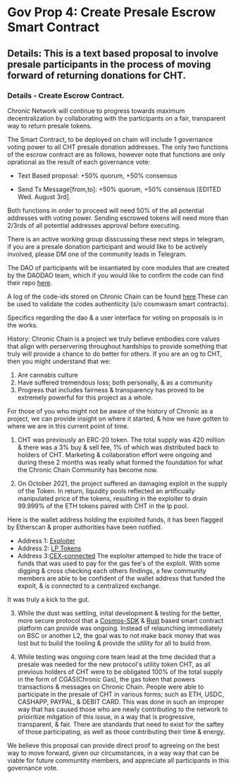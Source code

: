 # Gov Prop 4: Create Presale Escrow Smart Contract 

## Details: This is a text based proposal to involve presale participants in the process of moving forward of returning donations for CHT.

### Details - Create Escrow Contract.

Chronic Network will continue to progress towards maximum decentralization by collaborating with the participants on a fair, transparent way to return presale tokens.

The Smart Contract, to be deployed on chain will include 1 governance voting power to all CHT presale donation addresses. The only two functions of the escrow contract are as follows, however note that functions are only oprational as the result of each governance vote:

- Text Based proposal: +50% quorum, +50% consensus 

- Send Tx Message[from,to]: +50% quorum, +50% consensus [EDITED Wed. August 3rd].

Both functions in order to proceed will need 50% of the all potential addresses with voting power. Sending escrowed tokens will need more than 2/3rds of all potential addresses approval before executing.

There is an active working group disscussing these next steps in telegram, if you are a presale donation participant and would like to be actively involved, please DM one of the community leads in Telegram.

The DAO of participants will be insantiated by core modules that are created by the DAODAO team, which if you would like to confirm the code can find their repo [here](https://github.com/DA0-DA0/dao-contracts). 

A log of the code-ids stored on Chronic Chain can be found [here](https://github.com/ChronicNetwork/documentation/blob/main/smart-contracts/Code-ID%20Log.csv).These can be used to validate the codes authenticity (s/o cosmwasm smart contracts).

Specifics regarding the dao & a user interface for voting on proposals is in the works.


History: 
Chronic Chain is a project we truly believe embodies core values that align with perservering throughout hardships to provide something that truly will provide a chance to do better for others. If you are an og to CHT, then you might understand that we:
 1. Are cannabis culture
 2. Have suffered tremendous loss; both personally, & as a community
 3. Progress that includes fairness & transparency has proved to be extremely powerful for this project as a whole.

For those of you who might not be aware of the history of Chronic as a project, we can provide insight on where it started, & how we have gotten to where we are in this current point of time.

1. CHT was previously an ERC-20 token. The total supply was 420 million & there was a 3% buy & sell fee, 1% of which was distributed back to holders of CHT. Marketing & collaboration effort were ongoing and during these 2 months was really what formed the foundation for what the Chronic Chain Community has become now. 

2. On October 2021, the project suffered an damaging exploit in the supply of the Token. In return, liquidity pools reflected an artificually manipulated price of the tokens, resulting in the exploiter to drain 99.999% of the ETH tokens paired with CHT in the lp pool. 

Here is the wallet address holding the exploited funds, it has been flagged by Etherscan & proper authorities have been notified. 
- Address 1: [Exploiter](https://etherscan.io/address/0x8bc312fe6b289e95c23c6494dbf305a46f1c2761)
- Address 2: [LP Tokens](https://etherscan.io/address/0x8a9a8244fcd6861521d41825945b35057152184e)
- Address 3:[CEX-connected](https://etherscan.io/address/0x379ef9c4e86b13ea4335fabdd88512fdcb5f156b)
The exploiter attemped to hide the trace of funds that was used to pay for the gas fee's of the exploit. With some digging & cross checking each others findings, a few community members are able to be confident of the wallet address that funded the expoit, & is connected to a centralized exchange.


It was truly a kick to the gut.

3. While the dust was settling, inital development & testing for the better, more secure protocol that a [Cosmos-SDK](https://v1.cosmos.network/sdk) & [Rust](https://www.rust-lang.org/) based smart contract platform can provide was ongoing. Instead of relaunching immediately on BSC or another L2, the goal was to not make back money that was lost but to build the tooling & provide the utility for all to build from. 

4. While testing was ongoing core team lead at the time decided that a presale was needed for the new protocol's utility token CHT, as all previous holders of CHT were to be obligated 100% of the total supply in the form of CGAS(Chronic Gas), the gas token that powers transactions & messages on Chronic Chain.  People were able to participate in the presale of CHT in various forms; such as ETH, USDC, CASHAPP, PAYPAL, & DEBIT CARD. This was done in such an improper way that has caused those who are newly contributing to the network to prioiritize mitgation of this issue, in a way that is progressive, transparent, & fair. There are standards that need to exist for the saftey of those participating, as well as those contributing their time & energy.

We believe this proposal can provide direct proof to agreeing on the best way to move forward, given our circumstances, in a way way that can be viable for future communtity members, and appreciate all participants in this governance vote.





